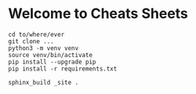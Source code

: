 # Welcome to Cheats Sheets

```bash=
cd to/where/ever
git clone ...
python3 -m venv venv
source venv/bin/activate
pip install --upgrade pip
pip install -r requirements.txt

sphinx_build _site .
```
